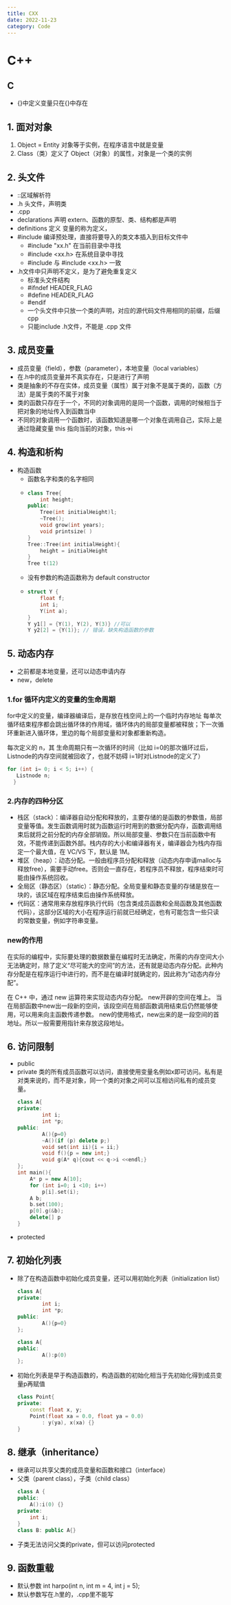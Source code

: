```yaml
---
title: CXX
date: 2022-11-23
category: Code
---
```

<!--more-->



# C++
## C
- {}中定义变量只在{}中存在


## 1. 面对对象
1. Object = Entity  对象等于实例，在程序语言中就是变量
2. Class（类）定义了 Object（对象）的属性，对象是一个类的实例

## 2. 头文件
- ::区域解析符
- .h 头文件，声明类
- .cpp 
- declarations 声明  extern、函数的原型、类、结构都是声明
- definitions 定义  变量的称为定义，
- \#include 编译预处理，直接将要导入的类文本插入到目标文件中
    - \#include "xx.h" 在当前目录中寻找
    - \#include <xx.h> 在系统目录中寻找
    - \#include <xx> 与 \#include <xx.h> 一致
- .h文件中只声明不定义，是为了避免重复定义
  - 标准头文件结构
  - \#ifndef HEADER_FLAG
  - \#define HEADER_FLAG
  - \#endif 
  - 一个头文件中只放一个类的声明，对应的源代码文件用相同的前缀，后缀cpp
  - 只能include .h文件，不能是 .cpp 文件

## 3. 成员变量
- 成员变量（field），参数（parameter），本地变量（local variables）
- 在.h中的成员变量并不真实存在，只是进行了声明
- 类是抽象的不存在实体，成员变量（属性）属于对象不是属于类的，函数（方法）是属于类的不属于对象
- 类的函数只存在于一个，不同的对象调用的是同一个函数，调用的时候相当于把对象的地址传入到函数当中
- 不同的对象调用一个函数时，该函数知道是哪一个对象在调用自己，实际上是通过隐藏变量 this 指向当前的对象，this->i

## 4. 构造和析构
- 构造函数
  - 函数名字和类的名字相同
  - ```c++
    class Tree{
        int height;
    public:
        Tree(int initialHeight)l;
        ~Tree();
        void grow(int years);
        void printsize( )
    }
    Tree::Tree(int initialHeight){
        height = initialHeight
    }
    Tree t(12)
    ```
  - 没有参数的构造函数称为 default constructor
  - ```c++
    struct Y {
        float f;
        int i;
        Y(int a);
    }
    Y y1[] = {Y(1), Y(2), Y(3)} //可以
    Y y2[2] = {Y(1)}; // 错误，缺失构造函数的参数
    ```

## 5. 动态内存
- 之前都是本地变量，还可以动态申请内存
- new，delete 

### 1.for 循环内定义的变量的生命周期
for中定义的变量，编译器编译后，是存放在栈空间上的一个临时内存地址
每单次循环结束程序都会跳出循环体的作用域，循环体内的局部变量都被释放；下一次循环重新进入循环体，里边的每个局部变量和对象都重新构造。

每次定义的 n，其 生命周期只有一次循环的时间（比如 i=0的那次循环过后，Listnode的内存空间就被回收了，也就不妨碍 i=1时对Listnode的定义了）
```c++
for (int i= 0; i < 5; i++) {
   Listnode n;
  }
```

### 2.内存的四种分区
- 栈区（stack）：编译器自动分配和释放的，主要存储的是函数的参数值，局部变量等值。发生函数调用时就为函数运行时用到的数据分配内存，函数调用结束后就将之前分配的内存全部销毁。所以局部变量、参数只在当前函数中有效，不能传递到函数外部。栈内存的大小和编译器有关，编译器会为栈内存指定一个最大值，在 VC/VS 下，默认是 1M。
- 堆区（heap）：动态分配。一般由程序员分配和释放（动态内存申请malloc与释放free），需要手动free。否则会一直存在，若程序员不释放，程序结束时可能由操作系统回收。
- 全局区（静态区）（static）：静态分配。全局变量和静态变量的存储是放在一块的，该区域在程序结束后由操作系统释放。
- 代码区：通常用来存放程序执行代码（包含类成员函数和全局函数及其他函数代码），这部分区域的大小在程序运行前就已经确定，也有可能包含一些只读的常数变量，例如字符串变量。

### new的作用
在实际的编程中，实际要处理的数据数量在编程时无法确定，所需的内存空间大小无法确定时，除了定义“尽可能大的空间”的方法，还有就是动态内存分配。此种内存分配是在程序运行中进行的，而不是在编译时就确定的，因此称为“动态内存分配”。

在 C++ 中，通过 new 运算符来实现动态内存分配。
new开辟的空间在堆上。
当在局部函数中new出一段新的空间，该段空间在局部函数调用结束后仍然能够使用，可以用来向主函数传递参数。
new的使用格式，new出来的是一段空间的首地址。所以一般需要用指针来存放这段地址。


## 6. 访问限制
- public
- private 类的所有成员函数可以访问，直接使用变量名例如x即可访问。私有是对类来说的，而不是对象，同一个类的对象之间可以互相访问私有的成员变量。
    ```c++
    class A{
    private:
            int i;
            int *p;
    public:
            A(){p=0}
            ~A()(if (p) delete p;)
            void set(int ii){i = ii;}
            void f(){p = new int;}
            void g(A* q){cout << q->i <<endl;}
    };
    int main(){
        A* p = new A[10];
        for (int i=0; i <10; i++)
            p[i].set(i);
        A b;
        b.set(100);
        p[0].g(&b);
        delete[] p
    }
  ```
- protected

## 7. 初始化列表
- 除了在构造函数中初始化成员变量，还可以用初始化列表（initialization list）
    ```c++
    class A{
    private:
            int i;
            int *p;
    public:
            A(){p=0}
    };
    ```

    ```c++
    class A{
    public:
            A():p(0)
    };
    ```
- 初始化列表是早于构造函数的，构造函数的初始化相当于先初始化得到成员变量p再赋值
    ```c++
    class Point{
    private:
        const float x, y;
        Point(float xa = 0.0, float ya = 0.0)
            : y(ya), x(xa) {}
    }
    ```

## 8. 继承（inheritance）

- 继承可以共享父类的成员变量和函数和接口（interface）
- 父类（parent class），子类（child class）
    ```c++
    class A {
    public:
        A():i(0) {}
    private:
        int i;
    }
    class B: public A{}    
    ```
- 子类无法访问父类的private，但可以访问protected

## 9. 函数重载
- 默认参数 int harpo(int n, int m = 4, int j = 5); 
- 默认参数写在.h里的，.cpp里不能写